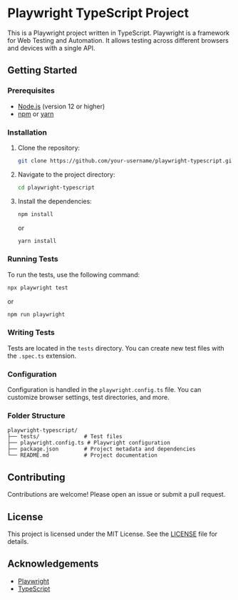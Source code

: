 # Playwright TypeScript Project

This is a Playwright project written in TypeScript. Playwright is a framework for Web Testing and Automation. It allows testing across different browsers and devices with a single API.

## Getting Started

### Prerequisites

- [Node.js](https://nodejs.org/) (version 12 or higher)
- [npm](https://www.npmjs.com/) or [yarn](https://yarnpkg.com/)

### Installation

1. Clone the repository:
    ```sh
    git clone https://github.com/your-username/playwright-typescript.git
    ```
2. Navigate to the project directory:
    ```sh
    cd playwright-typescript
    ```
3. Install the dependencies:
    ```sh
    npm install
    ```
    or
    ```sh
    yarn install
    ```

### Running Tests

To run the tests, use the following command:
```sh
npx playwright test
```
or
```sh
npm run playwright
```


### Writing Tests

Tests are located in the `tests` directory. You can create new test files with the `.spec.ts` extension.


### Configuration

Configuration is handled in the `playwright.config.ts` file. You can customize browser settings, test directories, and more.

### Folder Structure

```
playwright-typescript/
├── tests/              # Test files
├── playwright.config.ts # Playwright configuration
├── package.json        # Project metadata and dependencies
└── README.md           # Project documentation
```

## Contributing

Contributions are welcome! Please open an issue or submit a pull request.

## License

This project is licensed under the MIT License. See the [LICENSE](LICENSE) file for details.

## Acknowledgements

- [Playwright](https://playwright.dev/)
- [TypeScript](https://www.typescriptlang.org/)
